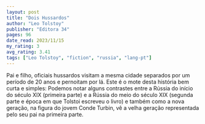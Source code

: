 ```yaml
---
layout: post
title: "Dois Hussardos"
author: "Leo Tolstoy"
publisher: "Editora 34"
pages: 96
date_read: 2023/11/15
my_rating: 3
avg_rating: 3.41
tags: ["Leo Tolstoy", "fiction", "russia", "lang-pt"]
---
```


Pai e filho, oficiais hussardos visitam a mesma cidade separados por um período de 20 anos e pernoitam por lá. Este é o mote desta história bem curta e simples: Podemos notar alguns contrastes entre a Rússia do início do século XIX (primeira parte) e a Rússia do meio do século XIX (segunda parte e época em que Tolstoi escreveu o livro) e também como a nova geração, na figura do jovem Conde Turbin, vê a velha geração representada pelo seu pai na primeira parte. 

